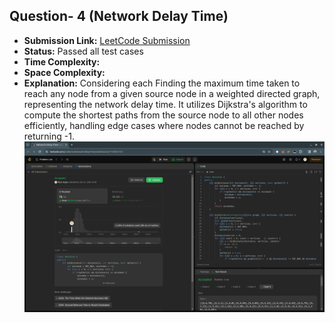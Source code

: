 ## Question- 4 (Network Delay Time)

- **Submission Link:** [LeetCode Submission](https://leetcode.com/problems/network-delay-time/submissions/1161855157)
- **Status:** Passed all test cases
- **Time Complexity:** 
- **Space Complexity:**
- **Explanation:** Considering each Finding the maximum time taken to reach any node from a given source node in a weighted directed graph, representing the network delay time. It utilizes Dijkstra's algorithm to compute the shortest paths from the source node to all other nodes efficiently, handling edge cases where nodes cannot be reached by returning -1.
  ![Submission Photo](image.png)
